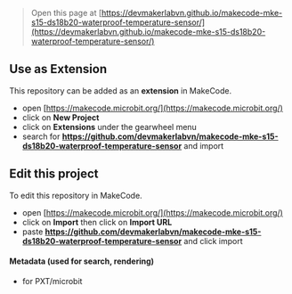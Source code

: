 
> Open this page at [https://devmakerlabvn.github.io/makecode-mke-s15-ds18b20-waterproof-temperature-sensor/](https://devmakerlabvn.github.io/makecode-mke-s15-ds18b20-waterproof-temperature-sensor/)

## Use as Extension

This repository can be added as an **extension** in MakeCode.

* open [https://makecode.microbit.org/](https://makecode.microbit.org/)
* click on **New Project**
* click on **Extensions** under the gearwheel menu
* search for **https://github.com/devmakerlabvn/makecode-mke-s15-ds18b20-waterproof-temperature-sensor** and import

## Edit this project

To edit this repository in MakeCode.

* open [https://makecode.microbit.org/](https://makecode.microbit.org/)
* click on **Import** then click on **Import URL**
* paste **https://github.com/devmakerlabvn/makecode-mke-s15-ds18b20-waterproof-temperature-sensor** and click import

#### Metadata (used for search, rendering)

* for PXT/microbit
<script src="https://makecode.com/gh-pages-embed.js"></script><script>makeCodeRender("{{ site.makecode.home_url }}", "{{ site.github.owner_name }}/{{ site.github.repository_name }}");</script>
